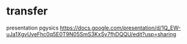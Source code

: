 # transfer

presentation pgysics
https://docs.google.com/presentation/d/1Q_EW-uJa1XgvUveFhc0q5E0T9N05SmS3KxSy7fhDQQU/edit?usp=sharing
